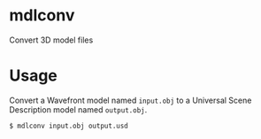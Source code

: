 mdlconv
=======

Convert 3D model files


Usage
=====

Convert a Wavefront model named `input.obj` to a Universal Scene
Description model named `output.obj`.

```
$ mdlconv input.obj output.usd
```
